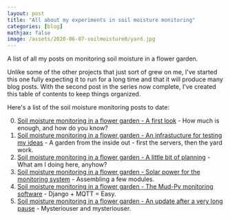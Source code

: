 ```yaml
---
layout: post
title: "All about my experiments in soil moisture monitoring"
categories: [blog]
mathjax: false
image: /assets/2020-06-07-soilmoisture0/yard.jpg
---
```

A list of all my posts on monitoring soil moisture in a flower garden.

Unlike some of the other projects that just sort of grew on me, I've started this one fully expecting it to run for a long time and that it will produce many blog posts.  With the second post in the series now complete, I've created this table of contents to keep things organized.

Here's a list of the soil moisture monitoring posts to date:

0. [Soil moisture monitoring in a flower garden - A first look](soilmoisture0) - How much is enough, and how do you know?
1. [Soil moisture monitoring in a flower garden - An infrastucture for testing my ideas](soilmoisture-1) - A garden from the inside out - first the servers, then the yard work.
2. [Soil moisture monitoring in a flower garden - A little bit of planning](soilmoisture-2) - What am I doing here, anyhow?
3. [Soil moisture monitoring in a flower garden - Solar power for the monitoring system](soilmoisture-3) - Assembling a few modules.
4. [Soil moisture monitoring in a flower garden - The Mud-Py monitoring software](soilmoisture-4) - Django + MQTT = Easy.
5. [Soil moisture monitoring in a flower garden - An update after a very long pause](soilmoisture-5) - Mysteriouser and mysteriouser.
